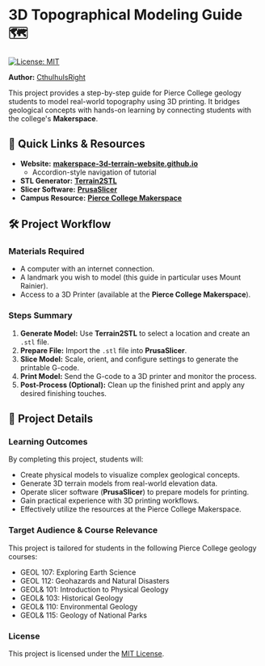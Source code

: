 # 3D Topographical Modeling Guide 🗺️
[![License: MIT](https://img.shields.io/badge/License-MIT-yellow.svg)](https://opensource.org/licenses/MIT)

**Author:** [CthulhuIsRight](https://github.com/CthulhuIsRight)

This project provides a step-by-step guide for Pierce College geology students to model real-world topography using 3D printing. It bridges geological concepts with hands-on learning by connecting students with the college's **Makerspace**.
## 🚀 Quick Links & Resources
  * **Website:** **[makerspace-3d-terrain-website.github.io](https://cthulhuisright.github.io/makerspace-3d-terrain/)**
    - Accordion-style navigation of tutorial
  * **STL Generator:** **[Terrain2STL](https://jthatch.com/Terrain2STL/)**
  * **Slicer Software:** **[PrusaSlicer](https://prusaslicer.net/)**
  * **Campus Resource:** **[Pierce College Makerspace](https://www.pierce.ctc.edu/computer-labs-makerspace)**
## 🛠️ Project Workflow
### **Materials Required**
  * A computer with an internet connection.
  * A landmark you wish to model (this guide in particular uses Mount Rainier).
  * Access to a 3D Printer (available at the **Pierce College Makerspace**).
### **Steps Summary**
1.  **Generate Model:** Use **Terrain2STL** to select a location and create an `.stl` file.
2.  **Prepare File:** Import the `.stl` file into **PrusaSlicer**.
3.  **Slice Model:** Scale, orient, and configure settings to generate the printable G-code.
4.  **Print Model:** Send the G-code to a 3D printer and monitor the process.
5.  **Post-Process (Optional):** Clean up the finished print and apply any desired finishing touches.
## 📖 Project Details
### **Learning Outcomes**
By completing this project, students will:
  * Create physical models to visualize complex geological concepts.
  * Generate 3D terrain models from real-world elevation data.
  * Operate slicer software (**PrusaSlicer**) to prepare models for printing.
  * Gain practical experience with 3D printing workflows.
  * Effectively utilize the resources at the Pierce College Makerspace.
### **Target Audience & Course Relevance**
This project is tailored for students in the following Pierce College geology courses:
  * GEOL 107: Exploring Earth Science
  * GEOL 112: Geohazards and Natural Disasters
  * GEOL& 101: Introduction to Physical Geology
  * GEOL& 103: Historical Geology
  * GEOL& 110: Environmental Geology
  * GEOL& 115: Geology of National Parks
### **License**
This project is licensed under the [MIT License](https://github.com/CthulhuIsRight/makerspace-3d-terrain/blob/main/LICENSE).